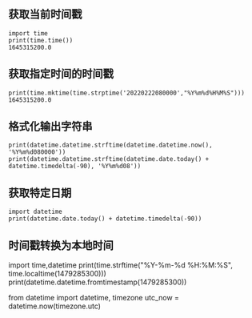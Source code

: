 ## 获取当前时间戳

```pythpn
import time
print(time.time())
1645315200.0
```

## 获取指定时间的时间戳

```pythpn
print(time.mktime(time.strptime('20220222080000',"%Y%m%d%H%M%S")))
1645315200.0
```

## 格式化输出字符串

```pythpn
print(datetime.datetime.strftime(datetime.datetime.now(), '%Y%m%d080000'))
print(datetime.datetime.strftime(datetime.date.today() + datetime.timedelta(-90), '%Y%m%d08'))
```

## 获取特定日期

```pythpn
import datetime
print(datetime.date.today() + datetime.timedelta(-90))
```




## 时间戳转换为本地时间
import time,datetime
print(time.strftime("%Y-%m-%d %H:%M:%S", time.localtime(1479285300)))
print(datetime.datetime.fromtimestamp(1479285300))




from datetime import datetime, timezone
utc_now = datetime.now(timezone.utc)
